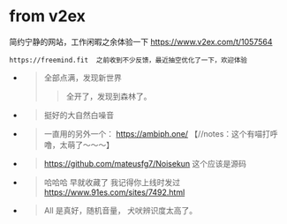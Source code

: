 
# from v2ex

简约宁静的网站，工作闲暇之余体验一下 https://www.v2ex.com/t/1057564
```console
https://freemind.fit  之前收到不少反馈，最近抽空优化了一下，欢迎体验
```
- > 全部点满，发现新世界
  >> 全开了，发现到森林了。
- > 挺好的大自然白噪音
- > 一直用的另外一个： https://ambiph.one/  【//notes：这个有喵打呼噜，太萌了～～～】
- > https://github.com/mateusfg7/Noisekun 这个应该是源码
- > 哈哈哈 早就收藏了 我记得你上线时发过 https://www.91es.com/sites/7492.html
- > All 是真好，随机音量， 犬吠辨识度太高了。
